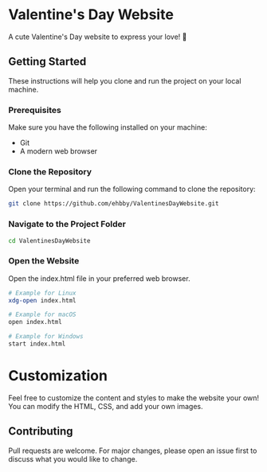 # Valentine's Day Website

A cute Valentine's Day website to express your love! 💖

## Getting Started

These instructions will help you clone and run the project on your local machine.

### Prerequisites

Make sure you have the following installed on your machine:

- Git
- A modern web browser

### Clone the Repository

Open your terminal and run the following command to clone the repository:

```bash
git clone https://github.com/ehbby/ValentinesDayWebsite.git
```

### Navigate to the Project Folder
```bash
cd ValentinesDayWebsite
```

### Open the Website
Open the index.html file in your preferred web browser.
```bash
# Example for Linux
xdg-open index.html

# Example for macOS
open index.html

# Example for Windows
start index.html
```

# Customization
Feel free to customize the content and styles to make the website your own! You can modify the HTML, CSS, and add your own images.

## Contributing

Pull requests are welcome. For major changes, please open an issue first
to discuss what you would like to change.
